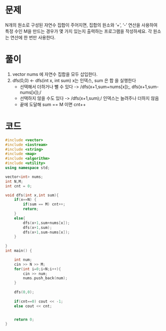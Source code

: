 # 문제

N개의 원소로 구성된 자연수 집합이 주어지면, 집합의 원소와 ‘+’, ‘-’ 연산을 사용하여 특정
수인 M을 만드는 경우가 몇 가지 있는지 출력하는 프로그램을 작성하세요. 각 원소는 연산에
한 번만 사용한다.

# 풀이
1. vector<int> nums 에 자연수 집합을 모두 삽입한다.
2. dfs(0,0) <- dfs(int x, int sum) x는 인덱스, sum 은 합 을 실행한다
	- 선택해서 더하거나 뺄 수 있다 -> /dfs(x+1,sum+nums[x]);, dfs(x+1,sum-nums[x]);/
	- 선택하지 않을 수도 있다 -> /dfs(x+1,sum);/ 인덱스는 늘려주나 더하지 않음
	- 끝에 도달해 sum == M 이면 cnt++

# 코드
```c++
#include <vector>
#include <iostream>
#include <string>
#include <map>
#include <algorithm>
#include <utility>
using namespace std;

vector<int> nums;
int N,M;
int cnt = 0;

void dfs(int x,int sum){
	if(x==N) {
		if(sum == M) cnt++;
		return;
	}
	else{
		dfs(x+1,sum+nums[x]);
		dfs(x+1,sum);
		dfs(x+1,sum-nums[x]);
	}
	
}
int main() {

	int num;
	cin >> N >> M;
	for(int i=0;i<N;i++){
		cin >> num;
		nums.push_back(num);
	}
	
	dfs(0,0);
	
	if(cnt==0) cout << -1;
	else cout << cnt;


	return 0;
}
```
